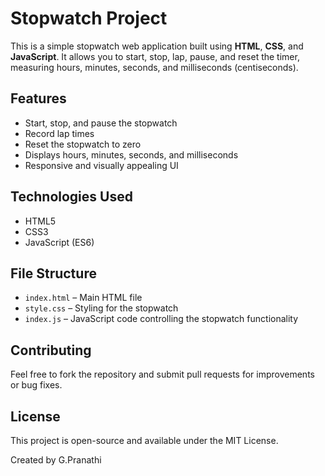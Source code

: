 # Stopwatch Project

This is a simple stopwatch web application built using **HTML**, **CSS**, and **JavaScript**. It allows you to start, stop, lap, pause, and reset the timer, measuring hours, minutes, seconds, and milliseconds (centiseconds).

## Features

- Start, stop, and pause the stopwatch
- Record lap times
- Reset the stopwatch to zero
- Displays hours, minutes, seconds, and milliseconds
- Responsive and visually appealing UI

## Technologies Used

- HTML5
- CSS3
- JavaScript (ES6)

## File Structure

- `index.html` – Main HTML file
- `style.css` – Styling for the stopwatch
- `index.js` – JavaScript code controlling the stopwatch functionality

## Contributing

Feel free to fork the repository and submit pull requests for improvements or bug fixes.

## License

This project is open-source and available under the MIT License.


Created by G.Pranathi
